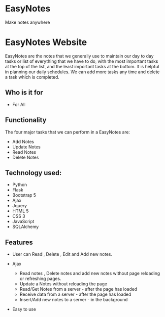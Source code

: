 # EasyNotes
Make notes anywhere

# EasyNotes Website
 EasyNotes are the notes that we generally use to maintain our day to day tasks or list of everything that we have to do, with the most important tasks at the top of the list, and the least important tasks at the bottom. It is helpful in planning our daily schedules. We can add more tasks any time and delete a task which is completed.

## Who is it for
- For All

## Functionality
The four major tasks that we can perform in a EasyNotes are:
- Add Notes
- Update Notes
- Read Notes
- Delete Notes

## Technology used:
- Python
- Flask
- Bootstrap 5
- Ajax
- Jquery
- HTML 5
- CSS 3
- JavaScript
- SQLAlchemy

## Features
- User can Read , Delete , Edit and Add new notes.
- Ajax 
  - Read notes , Delete notes and add new notes without page reloading or refreshing pages.
  - Update a Notes without reloading the page
  - Read/Get Notes from a server - after the page has loaded
  - Receive data from a server - after the page has loaded
  - Insert/Add new notes to a server - in the background
  
- Easy to use


